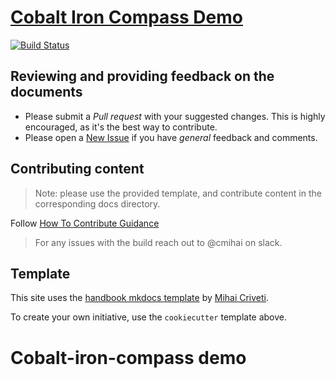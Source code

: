 # [Cobalt Iron Compass Demo](https://pages.github.ibm.com/IBM-Cloud-Satellite-and-PaaS-Community/techzonedemos/cobaltiron-demo-oict)

[![Build Status](https://v3.travis.ibm.com/IBM-Cloud-Satellite-and-PaaS-Community/techzonedemos/cobaltiron-demo-oict.svg?token=&branch=main)](https://v3.travis.ibm.com/github/IBM-Cloud-Satellite-and-PaaS-Community/techzonedemos/cobaltiron-demo-oict)

## Reviewing and providing feedback on the documents


- Please submit a *Pull request* with your suggested changes. This is highly encouraged, as it's the best way to contribute.
- Please open a [New Issue](https://github.ibm.com/IBM-Cloud-Satellite-and-PaaS-Community/techzonedemos/cobaltiron-demo-oict/issues) if you have *general* feedback and comments.

## Contributing content

> Note: please use the provided template, and contribute content in the corresponding docs directory.

Follow [How To Contribute Guidance](./docs/about/how-to-contribute.md)

> For any issues with the build reach out to @cmihai on slack.

## Template

This site uses the [handbook mkdocs template](https://github.ibm.com/OiC/handbook-template/) by [Mihai Criveti](mailto:crmihai1@ie.ibm.com).

To create your own initiative, use the `cookiecutter` template above.
# Cobalt-iron-compass demo
